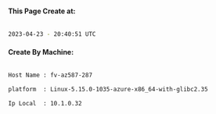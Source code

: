
   
#### This Page Create at:

```bash

2023-04-23 - 20:40:51 UTC

```

#### Create By Machine:

```bash

Host Name : fv-az587-287

platform  : Linux-5.15.0-1035-azure-x86_64-with-glibc2.35

Ip Local  : 10.1.0.32

```

